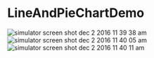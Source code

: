 # LineAndPieChartDemo


![simulator screen shot dec 2 2016 11 39 38 am](https://cloud.githubusercontent.com/assets/16478904/20824636/60b0f664-b884-11e6-8d11-cfcc4c8f4045.png)
![simulator screen shot dec 2 2016 11 40 05 am](https://cloud.githubusercontent.com/assets/16478904/20824637/60b5dce2-b884-11e6-99fc-4de68aceb22a.png)
![simulator screen shot dec 2 2016 11 40 11 am](https://cloud.githubusercontent.com/assets/16478904/20824638/60bd1d90-b884-11e6-8be5-8eea70ecb6f3.png)
